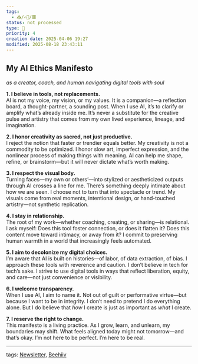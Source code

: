 ```yaml
---
tags:
  - 📥️/✍🏻/🟥
status: not processed
type: 🌈
priority: 4
creation date: 2025-04-06 19:27
modified: 2025-08-18 23:43:11
---
```

## **My AI Ethics Manifesto**

_as a creator, coach, and human navigating digital tools with soul_

**1. I believe in tools, not replacements.**  
AI is not my voice, my vision, or my values. It is a companion—a reflection board, a thought-partner, a sounding post. When I use AI, it’s to clarify or amplify what’s already inside me. It’s never a substitute for the creative pulse and artistry that comes from my own lived experience, lineage, and imagination.

**2. I honor creativity as sacred, not just productive.**  
I reject the notion that faster or trendier equals better. My creativity is not a commodity to be optimized. I honor slow art, imperfect expression, and the nonlinear process of making things with meaning. AI can help me shape, refine, or brainstorm—but it will never dictate what’s worth making.

**3. I respect the visual body.**  
Turning faces—my own or others’—into stylized or aestheticized outputs through AI crosses a line for me. There’s something deeply intimate about how we are seen. I choose not to turn that into spectacle or trend. My visuals come from real moments, intentional design, or hand-touched artistry—not synthetic replication.

**4. I stay in relationship.**  
The root of my work—whether coaching, creating, or sharing—is relational. I ask myself: Does this tool foster connection, or does it flatten it? Does this content move toward intimacy, or away from it? I commit to preserving human warmth in a world that increasingly feels automated.

**5. I aim to decolonize my digital choices.**  
I’m aware that AI is built on histories—of labor, of data extraction, of bias. I approach these tools with reverence and caution. I don’t believe in tech for tech’s sake. I strive to use digital tools in ways that reflect liberation, equity, and care—not just convenience or visibility.

**6. I welcome transparency.**  
When I use AI, I aim to name it. Not out of guilt or performative virtue—but because I want to be in integrity. I don’t need to pretend I do everything alone. But I do believe that _how_ I create is just as important as _what_ I create.

**7. I reserve the right to change.**  
This manifesto is a living practice. As I grow, learn, and unlearn, my boundaries may shift. What feels aligned today might not tomorrow—and that’s okay. I’m not here to be perfect. I’m here to be real.


---
tags: [Newsletter](newsletter), [Beehiiv](beehiiv)